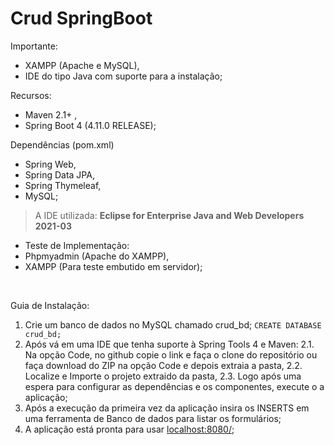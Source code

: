 # Crud SpringBoot

Importante:
- XAMPP (Apache e MySQL),
- IDE do tipo Java com suporte para a instalação;

Recursos:
 - Maven 2.1+ ,
 - Spring Boot 4 (4.11.0 RELEASE);

 
 Dependências (pom.xml)
- Spring Web,
- Spring Data JPA,
- Spring Thymeleaf,
- MySQL;
 
> A IDE utilizada: **Eclipse for Enterprise Java and Web Developers 2021-03** 

- Teste de Implementação:
 - Phpmyadmin (Apache do XAMPP),
 - XAMPP (Para teste embutido em servidor);

<br>

Guia de Instalação:
1. Crie um banco de dados no MySQL chamado crud_bd; 
`CREATE DATABASE crud_bd;`
2. Após vá em uma IDE que tenha suporte à Spring Tools 4 e Maven:
 2.1. Na opção Code, no github copie o link e faça o clone do repositório ou faça download do ZIP na opção Code e depois extraia a pasta,
 2.2. Localize e Importe o projeto extraido da pasta,
 2.3. Logo após uma espera para configurar as dependências e os componentes, execute o a aplicação;
3. Após a execução da primeira vez da aplicação insira os INSERTS em uma ferramenta de Banco de dados para listar os formulários;
4. A aplicação está pronta para usar [localhost:8080/](localhost:8080/ "localhost:8080/");
